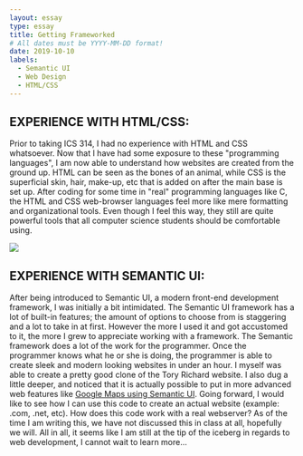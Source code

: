 ```yaml
---
layout: essay
type: essay
title: Getting Frameworked
# All dates must be YYYY-MM-DD format!
date: 2019-10-10
labels:
  - Semantic UI
  - Web Design
  - HTML/CSS
---
```


## EXPERIENCE WITH HTML/CSS:

Prior to taking ICS 314, I had no experience with HTML and CSS whatsoever. Now that I have had some exposure to these "programming languages", I am now able to understand how websites are created from the ground up. HTML can be seen as the bones of an animal, while CSS is the superficial skin, hair, make-up, etc that is added on after the main base is set up. After coding for some time in "real" programming languages like C, the HTML and CSS web-browser languages feel more like mere formatting and organizational tools. Even though I feel this way, they still are quite powerful tools that all computer science students should be comfortable using.

<div class="ui medium rounded images">
<img class="ui image" src="{{ site.baseurl }}/images/meme.jpg">
</div>

## EXPERIENCE WITH SEMANTIC UI:

After being introduced to Semantic UI, a modern front-end development framework, I was initially a bit intimidated. The Semantic UI framework has a lot of built-in features; the amount of options to choose from is staggering and a lot to take in at first. However the more I used it and got accustomed to it, the more I grew to appreciate working with a framework. The Semantic framework does a lot of the work for the programmer. Once the programmer knows what he or she is doing, the programmer is able to create sleek and modern looking websites in under an hour. I myself was able to create a pretty good clone of the Tory Richard website. I also dug a little deeper, and noticed that it is actually possible to put in more advanced web features like [Google Maps using Semantic UI](https://semantic-ui.com/modules/embed.html). Going forward, I would like to see how I can use this code to create an actual website (example: .com, .net, etc). How does this code work with a real webserver? As of the time I am writing this, we have not discussed this in class at all, hopefully we will. All in all, it seems like I am still at the tip of the iceberg in regards to web development, I cannot wait to learn more... 
